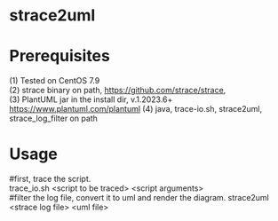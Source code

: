 # strace2uml
# Prerequisites
(1) Tested on CentOS 7.9<br>
(2) strace binary on path, https://github.com/strace/strace, <br>
(3) PlantUML jar in the install dir, v.1.2023.6+ https://www.plantuml.com/plantuml
(4) java, trace-io.sh, strace2uml, strace_log_filter on path

# Usage <br>
#first, trace the script.<br>
trace_io.sh \<script to be traced\> \<script arguments\><br>
#filter the log file, convert it to uml and render the diagram.
strace2uml \<strace log file\> \<uml file\><br>
